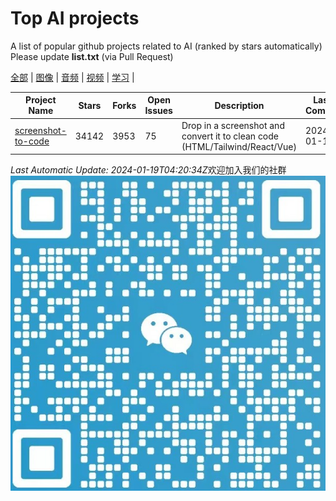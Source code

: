 # Top AI projects
A list of popular github projects related to AI (ranked by stars automatically)
Please update **list.txt** (via Pull Request)

<a href="./README.md">全部</a> |   <a href="./READMEpicture.md">图像</a> |   <a href="./READMEaudio.md">音频</a> | <a href="./READMEvideo.md">视频</a> | <a href="./READMElearn.md">学习</a> | 

| Project Name | Stars | Forks | Open Issues | Description | Last Commit |
| ------------ | ----- | ----- | ----------- | ----------- | ----------- |
| [screenshot-to-code](https://github.com/abi/screenshot-to-code) | 34142 | 3953 | 75 | Drop in a screenshot and convert it to clean code (HTML/Tailwind/React/Vue) | 2024-01-11 |

*Last Automatic Update: 2024-01-19T04:20:34Z*欢迎加入我们的社群 ![](https://raw.githubusercontent.com/mouuii/picture/master/weichat.jpg) 
